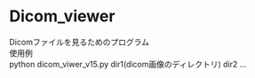 # Dicom_viewer
Dicomファイルを見るためのプログラム  
使用例  
python dicom_viwer_v15.py dir1(dicom画像のディレクトリ) dir2 ...  
